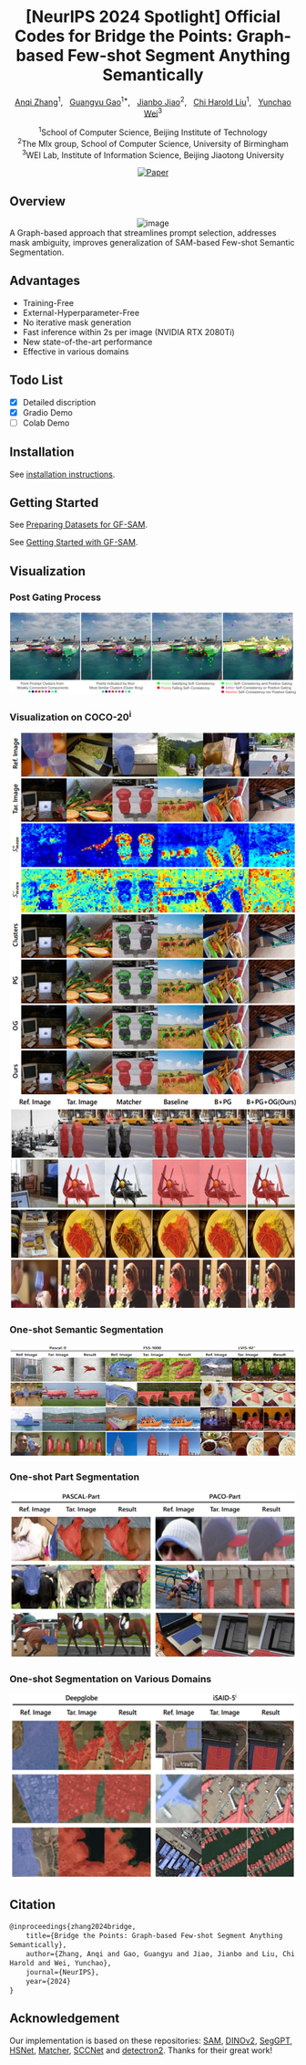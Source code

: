 <div align="center">
<h1>[NeurIPS 2024 Spotlight] Official Codes for Bridge the Points: Graph-based Few-shot Segment Anything Semantically</h1>

[Anqi Zhang](https://scholar.google.com/citations?user=DmRZv5sAAAAJ)<sup>1</sup>, &nbsp; 
[Guangyu Gao](https://scholar.google.com/citations?user=snmRfqMAAAAJ)<sup>1*</sup>, &nbsp;
[Jianbo Jiao](https://mix.jianbojiao.com/)<sup>2</sup>, &nbsp;
[Chi Harold Liu](https://scholar.google.com/citations?user=3IgFTEkAAAAJ)<sup>1</sup>, &nbsp;
[Yunchao Wei](https://weiyc.github.io/)<sup>3</sup>

<sup>1</sup>School of Computer Science, Beijing Institute of Technology<br>
<sup>2</sup>The MIx group, School of Computer Science, University of Birmingham<br>
<sup>3</sup>WEI Lab, Institute of Information Science, Beijing Jiaotong University<br>

[![Paper](https://img.shields.io/badge/arxiv-2410.06964-floralwhite)](https://arxiv.org/abs/2410.06964)

</div>

## Overview
<div align="center">
<img width="800" alt="image" src="figs/framework.png">
</div>
A Graph-based approach that streamlines prompt selection, addresses mask ambiguity, improves generalization of SAM-based Few-shot Semantic Segmentation.

## Advantages

- Training-Free
- External-Hyperparameter-Free
- No iterative mask generation
- Fast inference within 2s per image (NVIDIA RTX 2080Ti)
- New state-of-the-art performance
- Effective in various domains

## Todo List

- [x] Detailed discription
- [x] Gradio Demo
- [ ] Colab Demo

## Installation

See [installation instructions](INSTALL.md).

## Getting Started

See [Preparing Datasets for GF-SAM](datasets/README.md).

See [Getting Started with GF-SAM](GETTING_STARTED.md). 

## Visualization

### Post Gating Process

![Post_Gating](./figs/point_selection.png)

### Visualization on COCO-20<sup>i</sup>

![Detail](./figs/vis_detail.png)
![coco](./figs/vis_coco.png)

### One-shot Semantic Segmentation

![oss](./figs/vis_std.png)

### One-shot Part Segmentation

![part](./figs/vis_part.png)

### One-shot Segmentation on Various Domains

![domain](./figs/vis_cross.png)

## Citation

```
@inproceedings{zhang2024bridge,
    title={Bridge the Points: Graph-based Few-shot Segment Anything Semantically},
    author={Zhang, Anqi and Gao, Guangyu and Jiao, Jianbo and Liu, Chi Harold and Wei, Yunchao},
    journal={NeurIPS},
    year={2024}
}
```

## Acknowledgement
Our implementation is based on these repositories: [SAM](https://github.com/facebookresearch/segment-anything), [DINOv2](https://github.com/facebookresearch/dinov2), [SegGPT](https://github.com/baaivision/Painter/tree/main/SegGPT), [HSNet](https://github.com/juhongm999/hsnet), [Matcher](https://github.com/aim-uofa/Matcher), [SCCNet](https://github.com/linhanwang/SCCNet) and [detectron2](https://github.com/facebookresearch/detectron2). Thanks for their great work!